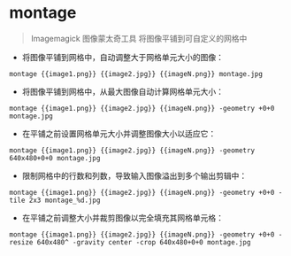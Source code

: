 # montage

> Imagemagick 图像蒙太奇工具
> 将图像平铺到可自定义的网格中

- 将图像平铺到网格中，自动调整大于网格单元大小的图像：

`montage {{image1.png}} {{image2.jpg}} {{imageN.png}} montage.jpg`

- 将图像平铺到网格中，从最大图像自动计算网格单元大小：

`montage {{image1.png}} {{image2.jpg}} {{imageN.png}} -geometry +0+0 montage.jpg`

- 在平铺之前设置网格单元大小并调整图像大小以适应它：

`montage {{image1.png}} {{image2.jpg}} {{imageN.png}} -geometry 640x480+0+0 montage.jpg`

- 限制网格中的行数和列数，导致输入图像溢出到多个输出剪辑中：

`montage {{image1.png}} {{image2.jpg}} {{imageN.png}} -geometry +0+0 -tile 2x3 montage_%d.jpg`

- 在平铺之前调整大小并裁剪图像以完全填充其网格单元格：

`montage {{image1.png}} {{image2.jpg}} {{imageN.png}} -geometry +0+0 -resize 640x480^ -gravity center -crop 640x480+0+0 montage.jpg`

[#]: contributors: ([潘潘])